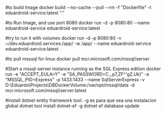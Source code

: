 #to build Image
docker build --no-cache --pull --rm -f "Dockerfile" -t eduardroid-service:latest "."

#to Run Image, and use port 8080
docker run -d -p 8080:80 --name eduardroid-service eduardroid-service:latest

#try to run it with volumes
docker run -d -p 8080:80 -v ~/dev.eduardroid.services:/app/ -w /app/ --name eduardroid-service eduardroid-service:latest

#to pull msssql for linux
docker pull mcr.microsoft.com/mssql/server

#Start a mssql-server instance running as the SQL Express edition
docker run -e "ACCEPT_EULA=Y" -e "SA_PASSWORD=C._p7,ZF^'gZ.Uk)" -e "MSSQL_PID=Express"  -p 1433:1433 --name SqlServerExpress -v D:\Eduardo\Projects\DBDockerVolume:/var/opt/mssql/data -d mcr.microsoft.com/mssql/server:latest

#install dotnet entity framework tool: -g es para que sea una instalacion global
dotnet tool install dotnet-ef -g
dotnet ef database update